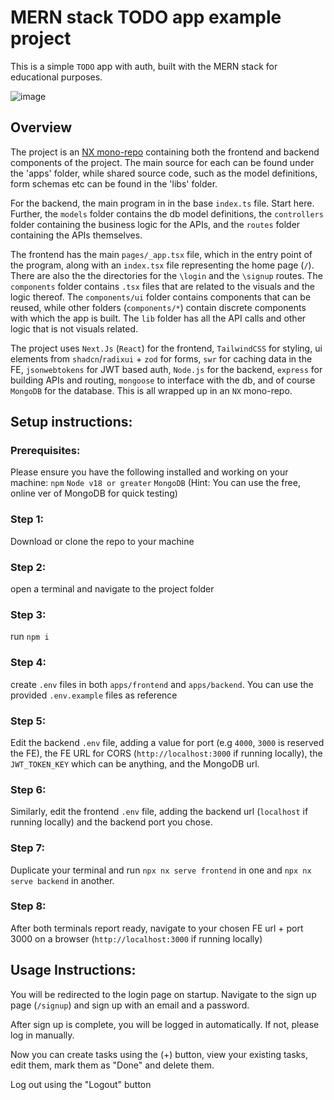 # MERN stack TODO app example project
This is a simple `TODO` app with auth, built with the MERN stack for educational purposes.

![image](https://github.com/Abadulrehman/mern-todo-app-example/assets/30027453/95c188f0-6ad6-4777-9587-b56299f433f9)

## Overview

The project is an [NX mono-repo](https://nx.dev/) containing both the frontend and backend components of the project. The main source for each can be found under the 'apps' folder, while shared source code, such as the model definitions, form schemas etc can be found in the 'libs' folder.

For the backend, the main program in in the base `index.ts` file. Start here. Further, the `models` folder contains the db model definitions, the `controllers` folder containing the business logic for the APIs, and the `routes` folder containing the APIs themselves.

The frontend has the main `pages/_app.tsx` file, which in the entry point of the program, along with an `index.tsx` file representing the home page (`/`). There are also the the directories for the `\login` and the `\signup` routes. The `components` folder contains `.tsx` files that are related to the visuals and the logic thereof.
The `components/ui` folder contains components that can be reused, while other folders (`components/*`) contain discrete components with which the app is built. The `lib` folder has
all the API calls and other logic that is not visuals related.

The project uses `Next.Js` (`React`) for the frontend, `TailwindCSS` for styling, ui elements from `shadcn`/`radixui` + `zod` for forms, `swr` for caching data in the FE, `jsonwebtokens` for JWT based auth, `Node.js` for the backend, `express` for building APIs and routing, `mongoose` to interface with the db, and of course `MongoDB` for the database. This is all wrapped up in an `NX` mono-repo.

## Setup instructions:

### Prerequisites:
Please ensure you have the following installed and working on your machine:
`npm`
`Node v18 or greater`
`MongoDB` (Hint: You can use the free, online ver of MongoDB for quick testing)

### Step 1:
Download or clone the repo to your machine

### Step 2:
open a terminal and navigate to the project folder

### Step 3:
run `npm i` 

### Step 4:
create `.env` files in both `apps/frontend` and `apps/backend`. You can use the provided `.env.example` files as reference

### Step 5:
Edit the backend `.env` file, adding a value for port (e.g `4000`, `3000` is reserved the FE), the FE URL for CORS (`http://localhost:3000` if running locally), the `JWT_TOKEN_KEY` which can be anything, and the MongoDB url.

### Step 6: 
Similarly, edit the frontend `.env` file, adding the backend url (`localhost` if running locally) and the backend port you chose.

### Step 7:
Duplicate your terminal and run `npx nx serve frontend` in one and `npx nx serve backend` in another.

### Step 8:
After both terminals report ready, navigate to your chosen FE url + port 3000 on a browser (`http://localhost:3000` if running locally)

## Usage Instructions:

You will be redirected to the login page on startup. Navigate to the sign up page (`/signup`) and sign up with an email and a password. 

After sign up is complete, you will be logged in automatically. If not, please log in manually. 

Now you can create tasks using the (+) button, view your existing tasks, edit them, mark them as "Done" and delete them. 

Log out using the "Logout" button

